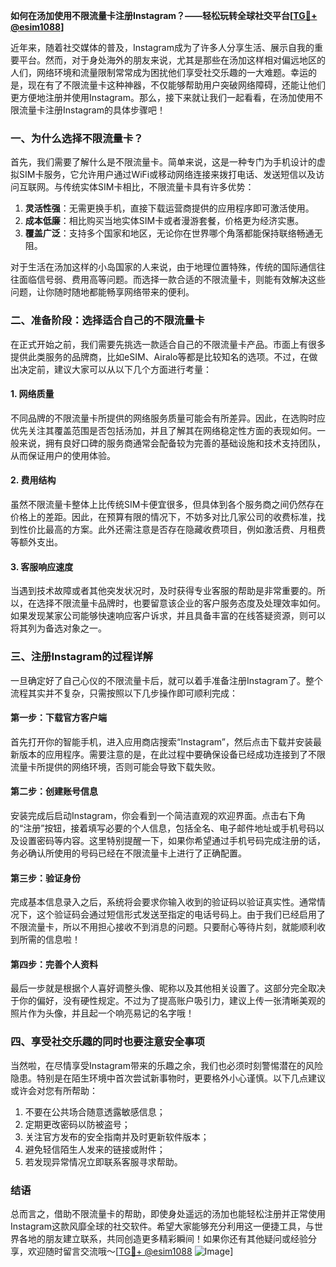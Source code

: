 **如何在汤加使用不限流量卡注册Instagram？——轻松玩转全球社交平台[[TG💪+ @esim1088](https://t.me/s/esim1088)]**

近年来，随着社交媒体的普及，Instagram成为了许多人分享生活、展示自我的重要平台。然而，对于身处海外的朋友来说，尤其是那些在汤加这样相对偏远地区的人们，网络环境和流量限制常常成为困扰他们享受社交乐趣的一大难题。幸运的是，现在有了不限流量卡这种神器，不仅能够帮助用户突破网络障碍，还能让他们更方便地注册并使用Instagram。那么，接下来就让我们一起看看，在汤加使用不限流量卡注册Instagram的具体步骤吧！

### 一、为什么选择不限流量卡？

首先，我们需要了解什么是不限流量卡。简单来说，这是一种专门为手机设计的虚拟SIM卡服务，它允许用户通过WiFi或移动网络连接来拨打电话、发送短信以及访问互联网。与传统实体SIM卡相比，不限流量卡具有许多优势：

1. **灵活性强**：无需更换手机，直接下载运营商提供的应用程序即可激活使用。
2. **成本低廉**：相比购买当地实体SIM卡或者漫游套餐，价格更为经济实惠。
3. **覆盖广泛**：支持多个国家和地区，无论你在世界哪个角落都能保持联络畅通无阻。

对于生活在汤加这样的小岛国家的人来说，由于地理位置特殊，传统的国际通信往往面临信号弱、费用高等问题。而选择一款合适的不限流量卡，则能有效解决这些问题，让你随时随地都能畅享网络带来的便利。

### 二、准备阶段：选择适合自己的不限流量卡

在正式开始之前，我们需要先挑选一款适合自己的不限流量卡产品。市面上有很多提供此类服务的品牌商，比如eSIM、Airalo等都是比较知名的选项。不过，在做出决定前，建议大家可以从以下几个方面进行考量：

#### 1. 网络质量
不同品牌的不限流量卡所提供的网络服务质量可能会有所差异。因此，在选购时应优先关注其覆盖范围是否包括汤加，并且了解其在网络稳定性方面的表现如何。一般来说，拥有良好口碑的服务商通常会配备较为完善的基础设施和技术支持团队，从而保证用户的使用体验。

#### 2. 费用结构
虽然不限流量卡整体上比传统SIM卡便宜很多，但具体到各个服务商之间仍然存在价格上的差距。因此，在预算有限的情况下，不妨多对比几家公司的收费标准，找到性价比最高的方案。此外还需注意是否存在隐藏收费项目，例如激活费、月租费等额外支出。

#### 3. 客服响应速度
当遇到技术故障或者其他突发状况时，及时获得专业客服的帮助是非常重要的。所以，在选择不限流量卡品牌时，也要留意该企业的客户服务态度及处理效率如何。如果发现某家公司能够快速响应客户诉求，并且具备丰富的在线答疑资源，则可以将其列为备选对象之一。

### 三、注册Instagram的过程详解

一旦确定好了自己心仪的不限流量卡后，就可以着手准备注册Instagram了。整个流程其实并不复杂，只需按照以下几步操作即可顺利完成：

#### 第一步：下载官方客户端
首先打开你的智能手机，进入应用商店搜索“Instagram”，然后点击下载并安装最新版本的应用程序。需要注意的是，在此过程中要确保设备已经成功连接到了不限流量卡所提供的网络环境，否则可能会导致下载失败。

#### 第二步：创建账号信息
安装完成后启动Instagram，你会看到一个简洁直观的欢迎界面。点击右下角的“注册”按钮，接着填写必要的个人信息，包括全名、电子邮件地址或手机号码以及设置密码等内容。这里特别提醒一下，如果你希望通过手机号码完成注册的话，务必确认所使用的号码已经在不限流量卡上进行了正确配置。

#### 第三步：验证身份
完成基本信息录入之后，系统将会要求你输入收到的验证码以验证真实性。通常情况下，这个验证码会通过短信形式发送至指定的电话号码上。由于我们已经启用了不限流量卡，所以不用担心接收不到消息的问题。只要耐心等待片刻，就能顺利收到所需的信息啦！

#### 第四步：完善个人资料
最后一步就是根据个人喜好调整头像、昵称以及其他相关设置了。这部分完全取决于你的偏好，没有硬性规定。不过为了提高账户吸引力，建议上传一张清晰美观的照片作为头像，并且起一个响亮易记的名字哦！

### 四、享受社交乐趣的同时也要注意安全事项

当然啦，在尽情享受Instagram带来的乐趣之余，我们也必须时刻警惕潜在的风险隐患。特别是在陌生环境中首次尝试新事物时，更要格外小心谨慎。以下几点建议或许会对您有所帮助：

1. 不要在公共场合随意透露敏感信息；
2. 定期更改密码以防被盗号；
3. 关注官方发布的安全指南并及时更新软件版本；
4. 避免轻信陌生人发来的链接或附件；
5. 若发现异常情况立即联系客服寻求帮助。

### 结语

总而言之，借助不限流量卡的帮助，即使身处遥远的汤加也能轻松注册并正常使用Instagram这款风靡全球的社交软件。希望大家能够充分利用这一便捷工具，与世界各地的朋友建立联系，共同创造更多精彩瞬间！如果你还有其他疑问或经验分享，欢迎随时留言交流哦～[[TG💪+ @esim1088](https://t.me/s/esim1088) ![Image](https://i.postimg.cc/4NQfJmqS/Snipaste-2025-05-13-00-14-12.png)]